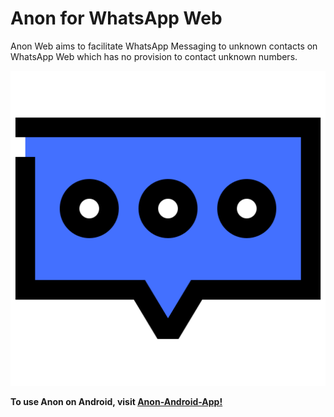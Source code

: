 # Anon for WhatsApp Web
Anon Web aims to facilitate WhatsApp Messaging to unknown contacts on WhatsApp Web which has no provision to contact unknown numbers.

![Anon-Logo](Anon_Logo.png)

__To use Anon on Android, visit [Anon-Android-App!](https://github.com/darthvardaan/Anon-Android-App)__
